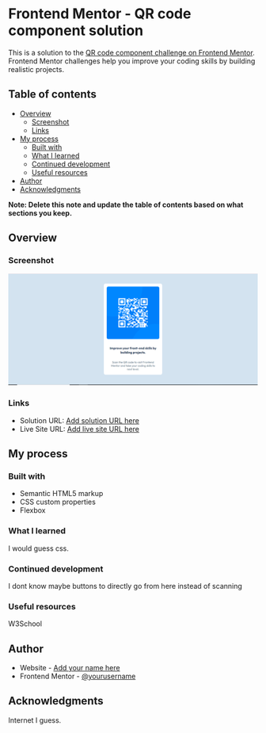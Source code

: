 # Frontend Mentor - QR code component solution

This is a solution to the [QR code component challenge on Frontend Mentor](https://www.frontendmentor.io/challenges/qr-code-component-iux_sIO_H). Frontend Mentor challenges help you improve your coding skills by building realistic projects. 

## Table of contents

- [Overview](#overview)
  - [Screenshot](#screenshot)
  - [Links](#links)
- [My process](#my-process)
  - [Built with](#built-with)
  - [What I learned](#what-i-learned)
  - [Continued development](#continued-development)
  - [Useful resources](#useful-resources)
- [Author](#author)
- [Acknowledgments](#acknowledgments)

**Note: Delete this note and update the table of contents based on what sections you keep.**

## Overview

### Screenshot

![my screen shot](image.png)

### Links

- Solution URL: [Add solution URL here](https://github.com/hassan1717f17/QRcard)
- Live Site URL: [Add live site URL here](https://hassan1717f17.github.io/QRcard/)

## My process

### Built with

- Semantic HTML5 markup
- CSS custom properties
- Flexbox


### What I learned

I would guess css.

### Continued development

I dont know maybe buttons to directly go from here instead of scanning

### Useful resources

W3School

## Author

- Website - [Add your name here](Ihtisham)
- Frontend Mentor - [@yourusername](https://www.frontendmentor.io/profile/hassan1717f17)


## Acknowledgments

Internet I guess.
